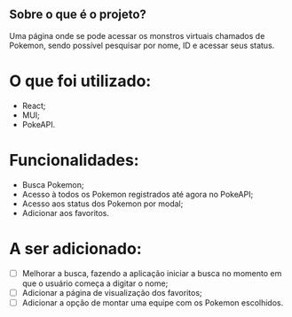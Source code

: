 ## Sobre o que é o projeto?
Uma página onde se pode acessar os monstros virtuais chamados de Pokemon, sendo possível pesquisar por nome, ID e acessar seus status.

# O que foi utilizado:
- React;
- MUI;
- PokeAPI.

# Funcionalidades:
- Busca Pokemon;
- Acesso à todos os Pokemon registrados até agora no PokeAPI;
- Acesso aos status dos Pokemon por modal;
- Adicionar aos favoritos.

# A ser adicionado:
- [ ] Melhorar a busca, fazendo a aplicação iniciar a busca no momento em que o usuário começa a digitar o nome;
- [ ] Adicionar a página de visualização dos favoritos;
- [ ] Adicionar a opção de montar uma equipe com os Pokemon escolhidos.
